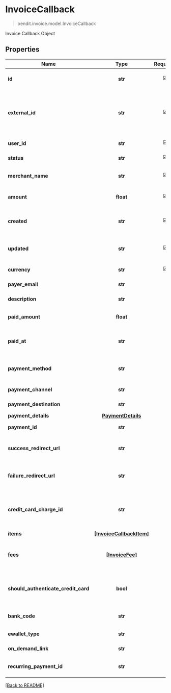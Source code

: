 # InvoiceCallback
> xendit.invoice.model.InvoiceCallback

Invoice Callback Object

## Properties
| Name | Type | Required | Description | Examples |
|------------|:-------------:|:-------------:|-------------|:-------------:|
| **id** | **str** | ☑️ | An invoice ID generated by Xendit |  | |
| **external_id** | **str** | ☑️ | ID of your choice (typically the unique identifier of an invoice in your system) |  | |
| **user_id** | **str** | ☑️ | Xendit Business ID |  | |
| **status** | **str** | ☑️ | The status of the invoice. |  | |
| **merchant_name** | **str** | ☑️ | The name of company or website |  | |
| **amount** | **float** | ☑️ | Nominal amount for the invoice |  | |
| **created** | **str** | ☑️ | The date and time when the invoice was created. |  | |
| **updated** | **str** | ☑️ | The date and time when the invoice was last updated. |  | |
| **currency** | **str** | ☑️ | The currency of the invoice. |  | |
| **payer_email** | **str** | | Email of the payer  |  |
| **description** | **str** | | Description for the invoice  |  |
| **paid_amount** | **float** | | Total amount paid for the invoice  |  |
| **paid_at** | **str** | | The date and time when the invoice was paid.  |  |
| **payment_method** | **str** | | The payment method used for the invoice.  |  |
| **payment_channel** | **str** | | The payment channel.  |  |
| **payment_destination** | **str** | | The payment destination.  |  |
| **payment_details** | [**PaymentDetails**](PaymentDetails.md) | |   |  |
| **payment_id** | **str** | | The ID of the payment.  |  |
| **success_redirect_url** | **str** | | The URL to redirect to on successful payment.  |  |
| **failure_redirect_url** | **str** | | The URL to redirect to on payment failure.  |  |
| **credit_card_charge_id** | **str** | | The ID associated with a credit card charge (if applicable).  |  |
| **items** | [**[InvoiceCallbackItem]**](InvoiceCallbackItem.md) | |   |  |
| **fees** | [**[InvoiceFee]**](InvoiceFee.md) | | An array of fees associated with the invoice.  |  |
| **should_authenticate_credit_card** | **bool** | | Indicates whether credit card authentication is required.  |  |
| **bank_code** | **str** | | The bank code for the bank details.  |  |
| **ewallet_type** | **str** | | The type of eWallet.  |  |
| **on_demand_link** | **str** | | The on-demand link.  |  |
| **recurring_payment_id** | **str** | | The ID of the recurring payment.  |  |


[[Back to README]](../../README.md)


